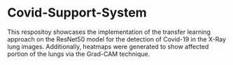 # Covid-Support-System

This respositoy showcases the implementation of the transfer learning approach on the ResNet50 model for the detection of Covid-19 in the
X-Ray lung images. Additionally, heatmaps were generated to show affected portion of the lungs via the Grad-CAM technique.
